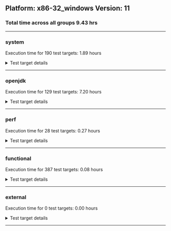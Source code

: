## Platform: x86-32_windows Version: 11 
### Total time across all groups 9.43 hrs 
---

###  system
 Execution time for  190  test targets:  1.89  hours
<details><summary>Test target details</summary>

| Test Target Name | Time |
| --- | --- |
| TestJlmRemoteThreadNoAuth_2 | 632375.00  ms|
| TestJlmRemoteMemoryNoAuth_2 | 621515.00  ms|
| TestJlmRemoteClassNoAuth_2 | 614413.00  ms|
| ConcurrentLoadTest_5m_2 | 351146.00  ms|
| MiniMix_5m_2 | 342436.00  ms|
| NioLoadTest_5m_2 | 311613.00  ms|
| DBBLoadTest_5m_2 | 311305.00  ms|
| MauveMultiThrdLoad_5m_2 | 305184.00  ms|
| MathLoadTest_all_5m_2 | 305052.00  ms|
| MauveSingleThrdLoad_HS_5m_2 | 304812.00  ms|
| MauveSingleInvocLoad_HS_5m_2 | 304730.00  ms|
| UtilLoadTest_5m_2 | 304370.00  ms|
| ClassLoadingTest_5m_2 | 303867.00  ms|
| MathLoadTest_bigdecimal_5m_2 | 303844.00  ms|
| LangLoadTest_5m_2 | 303839.00  ms|
| LambdaLoadTest_HS_5m_2 | 303834.00  ms|
| MathLoadTest_autosimd_5m_2 | 303667.00  ms|
| HCRLateAttachWorkload_previewEnabled_2 | 256744.00  ms|
| CLLoad_2 | 55224.00  ms|
| ParallelStreamsLoadTest_HS_2 | 38484.00  ms|
| LockingLoadTest_2 | 34703.00  ms|
| TestJlmLocal_2 | 28665.00  ms|
| PatModImg_Adv_2 | 7471.00  ms|
| PatModImg_PlatMod_2 | 7371.00  ms|
| UpgModPath_Jar_2 | 7367.00  ms|
| UpgModPath_JarImg_2 | 7274.00  ms|
| PatModImg_AppMod_2 | 7236.00  ms|
| PatModImg_Unex_2 | 7160.00  ms|
| UpgModPath_Exp_2 | 6834.00  ms|
| UpgModPath_ExpImg_2 | 6770.00  ms|
| CLTestImg_2 | 6396.00  ms|
| jcstress_SampleTestBench_0 | 6328.00  ms|
| CpMpJlink_2 | 5236.00  ms|
| AutoMod2_2 | 4506.00  ms|
| AutoMod_Impl1_2 | 4461.00  ms|
| AutoMod_Impl3_2 | 4450.00  ms|
| AutoMod_Impl2_2 | 4424.00  ms|
| CpMpModJar_2 | 4375.00  ms|
| AutoMod1_2 | 4348.00  ms|
| InternalAPIs_2 | 4239.00  ms|
| PatMod_Adv_2 | 4148.00  ms|
| PatMod_PlatMod_2 | 4039.00  ms|
| PatMod_AppMod_2 | 3881.00  ms|
| PatMod_Unex_2 | 3836.00  ms|
| SLTest_2 | 3650.00  ms|
| CpMpModJar2_2 | 2905.00  ms|
| CpMpModJar3_2 | 2836.00  ms|
| CpMp_MP_2 | 2736.00  ms|
| CpMp2_2 | 2698.00  ms|
| CLTest_2 | 2693.00  ms|
| CpMp_CpMp_2 | 2649.00  ms|
| CpMp3_2 | 2624.00  ms|
| MachineInfo_0 | 1733.00  ms|
| CLStressCRI_2 | 370.00  ms|
| ExplMod_2 | 355.00  ms|
| CLStressCRI_0 | 334.00  ms|
| JdiTest_2 | 326.00  ms|
| CLStressCRI_1 | 323.00  ms|
| ExplMod_0 | 321.00  ms|
| JdiTest_0 | 320.00  ms|
| CLStressLayers_1 | 319.00  ms|
| ExplMod_1 | 316.00  ms|
| JdiTest_1 | 308.00  ms|
| CLStressLayers_0 | 307.00  ms|
| CLStressLayers_2 | 298.00  ms|
| PatModImg_AppMod_0 | 274.00  ms|
| MiniMix_aot_5m_0 | 258.00  ms|
| OAuthTest_0 | 258.00  ms|
| Jlink_AddMLimitM_2 | 250.00  ms|
| PatMod_AppMod_1 | 249.00  ms|
| MauveSingleInvocLoad_HS_5m_0 | 247.00  ms|
| Jlink_ReqMod_2 | 231.00  ms|
| UpgModPath_Jar_0 | 226.00  ms|
| PatModImg_AppMod_1 | 223.00  ms|
| CpMpJlink_0 | 216.00  ms|
| HCRLateAttachWorkload_previewEnabled_0 | 215.00  ms|
| CpMp2_0 | 215.00  ms|
| PatModImg_PlatMod_0 | 214.00  ms|
| CLTestImg_0 | 213.00  ms|
| CpMpModJar2_0 | 213.00  ms|
| AutoMod2_1 | 212.00  ms|
| LockingLoadTest_0 | 212.00  ms|
| HCRLateAttachWorkload_previewEnabled_1 | 210.00  ms|
| PatMod_Adv_1 | 210.00  ms|
| PatModImg_Adv_0 | 208.00  ms|
| PatModImg_Unex_1 | 207.00  ms|
| SLTest_0 | 205.00  ms|
| AutoMod_Impl1_0 | 203.00  ms|
| MauveMultiThrdLoad_5m_0 | 203.00  ms|
| CpMpModJar3_1 | 201.00  ms|
| UtilLoadTest_5m_1 | 198.00  ms|
| LockingLoadTest_1 | 198.00  ms|
| AutoMod_Impl3_1 | 196.00  ms|
| DBBLoadTest_5m_1 | 193.00  ms|
| CpMp_MP_1 | 192.00  ms|
| UpgModPath_JarImg_0 | 191.00  ms|
| AutoMod_Impl2_0 | 190.00  ms|
| CLLoad_0 | 189.00  ms|
| Jlink_GenOpt_1 | 186.00  ms|
| UpgModPath_JarImg_1 | 186.00  ms|
| Jlink_AddMLimitM_1 | 185.00  ms|
| AutoMod_Impl2_1 | 184.00  ms|
| TestJlmRemoteMemoryAuth_2 | 184.00  ms|
| UtilLoadTest_5m_0 | 183.00  ms|
| CLTest_0 | 182.00  ms|
| UpgModPath_Jar_1 | 181.00  ms|
| DBBLoadTest_5m_0 | 180.00  ms|
| Jlink_AddMLimitM_0 | 180.00  ms|
| CLLoad_1 | 180.00  ms|
| UpgModPath_Exp_0 | 179.00  ms|
| Jlink_ReqMod_0 | 179.00  ms|
| CpMpModJar2_1 | 178.00  ms|
| Jlink_GenOpt_2 | 178.00  ms|
| UpgModPath_ExpImg_1 | 177.00  ms|
| PatModImg_PlatMod_1 | 176.00  ms|
| CpMp_MP_0 | 175.00  ms|
| CLTestImg_1 | 175.00  ms|
| CpMpJlink_1 | 174.00  ms|
| Jlink_ReqMod_1 | 174.00  ms|
| PatMod_PlatMod_0 | 174.00  ms|
| PatModImg_Adv_1 | 173.00  ms|
| AutoMod_Impl1_1 | 173.00  ms|
| UpgModPath_ExpImg_0 | 172.00  ms|
| PatMod_PlatMod_1 | 172.00  ms|
| UpgModPath_Exp_1 | 171.00  ms|
| TestJlmRemoteThreadNoAuth_0 | 171.00  ms|
| PatModImg_Unex_0 | 171.00  ms|
| PatMod_Unex_0 | 170.00  ms|
| TestJlmRemoteMemoryNoAuth_1 | 169.00  ms|
| PatMod_Adv_0 | 169.00  ms|
| Jlink_GenOpt_0 | 169.00  ms|
| NioLoadTest_5m_1 | 169.00  ms|
| AutoMod1_0 | 168.00  ms|
| AutoMod_Impl3_0 | 168.00  ms|
| CpMpModJar3_0 | 168.00  ms|
| PatMod_Unex_1 | 168.00  ms|
| InternalAPIs_0 | 167.00  ms|
| MiniMix_5m_1 | 167.00  ms|
| SLTest_1 | 167.00  ms|
| PatMod_AppMod_0 | 166.00  ms|
| CLTest_1 | 166.00  ms|
| CpMp2_1 | 166.00  ms|
| CpMpModJar_1 | 165.00  ms|
| AutoMod1_1 | 165.00  ms|
| AutoMod2_0 | 165.00  ms|
| InternalAPIs_1 | 165.00  ms|
| MathLoadTest_all_5m_0 | 164.00  ms|
| CpMpModJar_0 | 164.00  ms|
| MathLoadTest_all_5m_1 | 164.00  ms|
| CpMp3_1 | 163.00  ms|
| MiniMix_5m_0 | 163.00  ms|
| NioLoadTest_5m_0 | 163.00  ms|
| CpMp3_0 | 161.00  ms|
| MauveSingleInvocLoad_HS_5m_1 | 160.00  ms|
| LangLoadTest_5m_1 | 157.00  ms|
| ConcurrentLoadTest_5m_1 | 155.00  ms|
| TestJlmRemoteNotifierProxyAuth_2 | 155.00  ms|
| ConcurrentLoadTest_5m_0 | 155.00  ms|
| LangLoadTest_5m_0 | 152.00  ms|
| CpMp_CpMp_0 | 147.00  ms|
| TestJlmRemoteNotifierProxyAuth_1 | 138.00  ms|
| CpMp_CpMp_1 | 137.00  ms|
| TestJlmRemoteMemoryAuth_0 | 137.00  ms|
| TestJlmRemoteThreadAuth_0 | 136.00  ms|
| MauveMultiThrdLoad_5m_1 | 135.00  ms|
| TestJlmRemoteMemoryAuth_1 | 134.00  ms|
| TestJlmRemoteThreadAuth_2 | 133.00  ms|
| TestJlmRemoteThreadAuth_1 | 133.00  ms|
| TestJlmRemoteNotifierProxyAuth_0 | 133.00  ms|
| TestJlmRemoteThreadNoAuth_1 | 132.00  ms|
| ClassLoadingTest_5m_0 | 131.00  ms|
| TestJlmRemoteMemoryNoAuth_0 | 131.00  ms|
| ParallelStreamsLoadTest_HS_1 | 130.00  ms|
| MathLoadTest_bigdecimal_5m_1 | 130.00  ms|
| TestJlmRemoteClassAuth_2 | 130.00  ms|
| TestJlmRemoteClassNoAuth_1 | 129.00  ms|
| MathLoadTest_bigdecimal_5m_0 | 128.00  ms|
| TestJlmRemoteClassNoAuth_0 | 127.00  ms|
| TestJlmRemoteClassAuth_0 | 127.00  ms|
| ClassLoadingTest_5m_1 | 126.00  ms|
| LambdaLoadTest_HS_5m_1 | 126.00  ms|
| LambdaLoadTest_HS_5m_0 | 125.00  ms|
| MathLoadTest_autosimd_5m_1 | 125.00  ms|
| MauveSingleThrdLoad_HS_5m_0 | 124.00  ms|
| ParallelStreamsLoadTest_HS_0 | 124.00  ms|
| TestJlmLocal_1 | 124.00  ms|
| MauveSingleThrdLoad_HS_5m_1 | 123.00  ms|
| TestJlmRemoteClassAuth_1 | 123.00  ms|
| TestJlmLocal_0 | 120.00  ms|
| MathLoadTest_autosimd_5m_0 | 120.00  ms|
</details>

---

###  openjdk
 Execution time for  129  test targets:  7.20  hours
<details><summary>Test target details</summary>

| Test Target Name | Time |
| --- | --- |
| jvm_compiler_2 | 8479699.00  ms|
| jdk_security3_2 | 3696918.00  ms|
| jdk_net_2 | 2409090.00  ms|
| jdk_nio_2 | 1249104.00  ms|
| jdk_lang_2 | 1134571.00  ms|
| jdk_security2_2 | 1040330.00  ms|
| jdk_util_2 | 944303.00  ms|
| jdk_tools_2 | 917057.00  ms|
| jdk_rmi_2 | 720784.00  ms|
| jdk_security4_2 | 662904.00  ms|
| jdk_security1_2 | 576073.00  ms|
| jdk_jdi_2 | 539779.00  ms|
| jdk_jmx_2 | 506747.00  ms|
| jdk_beans_2 | 388223.00  ms|
| jdk_jfr_2 | 376308.00  ms|
| hotspot_custom_2 | 348274.00  ms|
| jdk_other_2 | 236335.00  ms|
| jdk_management_2 | 202482.00  ms|
| jdk_imageio_2 | 189868.00  ms|
| jdk_io_2 | 165737.00  ms|
| jdk_math_2 | 137706.00  ms|
| jdk_custom_2 | 129017.00  ms|
| jdk_instrument_2 | 114534.00  ms|
| jdk11_tier1_pack200_2 | 110494.00  ms|
| runtime_nestmate_2 | 95775.00  ms|
| jdk_time_2 | 95525.00  ms|
| jdk_text_2 | 78469.00  ms|
| jdk11_tier1_cipher_2 | 75483.00  ms|
| jdk_build_2 | 56857.00  ms|
| jvm_native_sanity_2 | 46390.00  ms|
| jdk_svc_sanity_2 | 42819.00  ms|
| langtools_custom_2 | 33156.00  ms|
| jdk11_tier1_buffer_2 | 30662.00  ms|
| jdk_security_infra_2 | 23771.00  ms|
| jdk11_tier1_iso8859_2 | 17075.00  ms|
| jdk_native_sanity_2 | 16773.00  ms|
| jdk_sound_1 | 524.00  ms|
| jdk_swing_0 | 514.00  ms|
| jdk_swing_2 | 486.00  ms|
| jdk_jdi_0 | 408.00  ms|
| jdk_security4_1 | 351.00  ms|
| jdk_instrument_0 | 348.00  ms|
| jdk_awt_0 | 344.00  ms|
| jdk_jfr_1 | 336.00  ms|
| jdk_time_1 | 332.00  ms|
| jdk_awt_2 | 329.00  ms|
| jdk_text_1 | 314.00  ms|
| jdk_management_1 | 300.00  ms|
| jdk_security3_1 | 291.00  ms|
| jdk_jmx_1 | 287.00  ms|
| jdk_2d_1 | 255.00  ms|
| jdk_jfc_demo_0 | 248.00  ms|
| jdk_client_sanity_1 | 246.00  ms|
| jdk_jfc_demo_2 | 243.00  ms|
| jdk_lang_native_win_0 | 242.00  ms|
| jdk_2d_2 | 226.00  ms|
| langtools_custom_1 | 224.00  ms|
| jdk_custom_0 | 221.00  ms|
| jdk_jfc_demo_1 | 218.00  ms|
| jdk_rmi_1 | 217.00  ms|
| jdk_client_sanity_0 | 214.00  ms|
| jdk_tools_1 | 212.00  ms|
| jdk_awt_1 | 211.00  ms|
| jdk_client_sanity_2 | 210.00  ms|
| runtime_nestmate_1 | 210.00  ms|
| jdk_swing_1 | 207.00  ms|
| jvm_native_sanity_1 | 207.00  ms|
| jdk_net_1 | 207.00  ms|
| hotspot_custom_1 | 207.00  ms|
| jdk_sound_0 | 206.00  ms|
| jdk_2d_0 | 205.00  ms|
| jdk_beans_1 | 204.00  ms|
| jvm_compiler_1 | 202.00  ms|
| jdk_io_0 | 201.00  ms|
| jdk_sound_2 | 197.00  ms|
| jdk_lang_native_win_2 | 196.00  ms|
| jdk_other_1 | 196.00  ms|
| jdk_math_1 | 195.00  ms|
| jdk11_tier1_iso8859_1 | 194.00  ms|
| jdk11_tier1_pack200_0 | 187.00  ms|
| jdk11_tier1_buffer_0 | 185.00  ms|
| jdk11_tier1_cipher_1 | 184.00  ms|
| jdk11_tier1_buffer_1 | 182.00  ms|
| jdk11_tier1_cipher_0 | 172.00  ms|
| jdk_util_0 | 166.00  ms|
| jdk_util_1 | 159.00  ms|
| jdk_lang_native_win_1 | 155.00  ms|
| jdk11_tier1_iso8859_0 | 155.00  ms|
| jdk_svc_sanity_1 | 154.00  ms|
| jdk11_tier1_pack200_1 | 153.00  ms|
| jdk_lang_1 | 153.00  ms|
| jdk_math_0 | 153.00  ms|
| jdk_build_1 | 152.00  ms|
| jdk_security_infra_1 | 151.00  ms|
| jdk_security2_1 | 148.00  ms|
| jdk_nio_1 | 147.00  ms|
| jdk_svc_sanity_0 | 147.00  ms|
| jdk_lang_0 | 145.00  ms|
| jdk_native_sanity_1 | 145.00  ms|
| jdk_security1_1 | 145.00  ms|
| jdk_imageio_0 | 143.00  ms|
| jdk_io_1 | 139.00  ms|
| runtime_nestmate_0 | 132.00  ms|
| jdk_rmi_0 | 131.00  ms|
| jdk_management_0 | 131.00  ms|
| jdk_security_infra_0 | 130.00  ms|
| jdk_other_0 | 130.00  ms|
| jdk_native_sanity_0 | 129.00  ms|
| jdk_security3_0 | 129.00  ms|
| jdk_jmx_0 | 127.00  ms|
| jdk_build_0 | 127.00  ms|
| jdk_time_0 | 127.00  ms|
| jdk_security4_0 | 126.00  ms|
| jdk_net_0 | 126.00  ms|
| jdk_jdi_1 | 126.00  ms|
| jdk_text_0 | 125.00  ms|
| jvm_native_sanity_0 | 125.00  ms|
| jdk_nio_0 | 124.00  ms|
| jdk_beans_0 | 123.00  ms|
| jdk_imageio_1 | 123.00  ms|
| langtools_custom_0 | 123.00  ms|
| jdk_security2_0 | 122.00  ms|
| jdk_instrument_1 | 121.00  ms|
| jdk_security1_0 | 121.00  ms|
| hotspot_custom_0 | 121.00  ms|
| jvm_compiler_0 | 120.00  ms|
| jdk_jfr_0 | 116.00  ms|
| jdk_tools_0 | 115.00  ms|
| jdk_custom_1 | 113.00  ms|
</details>

---

###  perf
 Execution time for  28  test targets:  0.27  hours
<details><summary>Test target details</summary>

| Test Target Name | Time |
| --- | --- |
| renaissance-mnemonics_0 | 185548.00  ms|
| renaissance-philosophers_0 | 177402.00  ms|
| renaissance-par-mnemonics_0 | 165374.00  ms|
| renaissance-fj-kmeans_0 | 160990.00  ms|
| renaissance-finagle-http_0 | 153356.00  ms|
| renaissance-scala-kmeans_0 | 41638.00  ms|
| dacapo-h2_0 | 25009.00  ms|
| dacapo-avrora_0 | 20850.00  ms|
| dacapo-jython_0 | 10037.00  ms|
| dacapo-pmd_0 | 4307.00  ms|
| dacapo-sunflow_0 | 3585.00  ms|
| dacapo-xalan_0 | 2899.00  ms|
| dacapo-fop_0 | 2499.00  ms|
| dacapo-luindex_0 | 2219.00  ms|
| dacapo-lusearch-fix_0 | 258.00  ms|
| renaissance-db-shootout_0 | 257.00  ms|
| renaissance-dec-tree_0 | 255.00  ms|
| renaissance-akka-uct_0 | 254.00  ms|
| renaissance-als_0 | 254.00  ms|
| renaissance-gauss-mix_0 | 253.00  ms|
| dacapo-tomcat_0 | 252.00  ms|
| renaissance-future-genetic_0 | 252.00  ms|
| renaissance-movie-lens_0 | 252.00  ms|
| renaissance-log-regression_0 | 251.00  ms|
| renaissance-finagle-chirper_0 | 251.00  ms|
| renaissance-naive-bayes_0 | 248.00  ms|
| renaissance-chi-square_0 | 247.00  ms|
| IdleMicrobenchmark_HS_0 | 147.00  ms|
</details>

---

###  functional
 Execution time for  387  test targets:  0.08  hours
<details><summary>Test target details</summary>

| Test Target Name | Time |
| --- | --- |
| MBCS_Tests_charsets_0 | 116039.00  ms|
| MBCS_Tests_urlclassloader_ja_windows_0 | 9926.00  ms|
| MBCS_Tests_urlclassloader_tw_windows_0 | 6912.00  ms|
| MBCS_Tests_urlclassloader_cn_windows_0 | 6779.00  ms|
| MBCS_Tests_urlclassloader_ko_windows_0 | 5510.00  ms|
| MBCS_Tests_codepoint_windows_0 | 4905.00  ms|
| SecurityTests_0 | 3049.00  ms|
| MBCS_Tests_coin_ja_windows_0 | 2843.00  ms|
| MBCS_Tests_unicode_windows_0 | 2555.00  ms|
| cmdLineTester_libpathTestRtfChild_0 | 2515.00  ms|
| MBCS_Tests_coin_tw_windows_0 | 2493.00  ms|
| MBCS_Tests_coin_cn_windows_0 | 2414.00  ms|
| MBCS_Tests_coin_ko_windows_0 | 2393.00  ms|
| MBCS_Tests_jdbc41_ja_windows_0 | 2233.00  ms|
| MBCS_Tests_jdbc41_ko_windows_0 | 2194.00  ms|
| MBCS_Tests_jdbc41_tw_windows_0 | 2165.00  ms|
| MBCS_Tests_jdbc41_cn_windows_0 | 2152.00  ms|
| MBCS_Tests_IDN_ja_windows_0 | 1592.00  ms|
| MBCS_Tests_language_tag_0 | 1267.00  ms|
| MBCS_Tests_datetime_0 | 1251.00  ms|
| MBCS_Tests_property_utf8_0 | 1236.00  ms|
| MBCS_Tests_file_tw_windows_0 | 1117.00  ms|
| MBCS_Tests_datetime_formatter_0 | 1100.00  ms|
| MBCS_Tests_file_cn_windows_0 | 1094.00  ms|
| openj9_jsr292Test_0 | 1091.00  ms|
| MBCS_Tests_jaxp14_ja_windows_0 | 1037.00  ms|
| IllegalAccessProtectedMethodTest_0 | 1030.00  ms|
| cmdLineTester_getPid_0 | 1024.00  ms|
| MBCS_Tests_jaxp14_tw_windows_0 | 1013.00  ms|
| MBCS_Tests_jaxp14_ko_windows_0 | 1007.00  ms|
| MBCS_Tests_file_ja_windows_0 | 1000.00  ms|
| MBCS_Tests_file_ko_windows_0 | 984.00  ms|
| jsr292BootstrapTest_0 | 983.00  ms|
| MBCS_Tests_IDN_ko_windows_0 | 958.00  ms|
| MBCS_Tests_jaxp14_cn_windows_0 | 957.00  ms|
| MBCS_Tests_IDN_cn_windows_0 | 946.00  ms|
| MBCS_Tests_StAX_ja_windows_0 | 902.00  ms|
| MBCS_Tests_IDN_tw_windows_0 | 894.00  ms|
| MBCS_Tests_locale_matching_ja_windows_0 | 888.00  ms|
| MBCS_Tests_StAX_cn_windows_0 | 880.00  ms|
| MBCS_Tests_StAX_tw_windows_0 | 867.00  ms|
| MBCS_Tests_StAX_ko_windows_0 | 864.00  ms|
| MBCS_Tests_locale_matching_ko_windows_0 | 848.00  ms|
| MBCS_Tests_locale_matching_tw_windows_0 | 840.00  ms|
| MBCS_Tests_locale_matching_cn_windows_0 | 818.00  ms|
| MBCS_Tests_pref_ja_windows_0 | 801.00  ms|
| MBCS_Tests_pref_cn_windows_0 | 739.00  ms|
| MBCS_Tests_formatter_ja_windows_0 | 737.00  ms|
| MBCS_Tests_pref_tw_windows_0 | 731.00  ms|
| MBCS_Tests_pref_ko_windows_0 | 730.00  ms|
| MBCS_Tests_scanner_ja_windows_0 | 729.00  ms|
| MBCS_Tests_scanner_ko_windows_0 | 710.00  ms|
| MBCS_Tests_formatter_cn_windows_0 | 710.00  ms|
| MBCS_Tests_regex_tw_windows_0 | 709.00  ms|
| MBCS_Tests_scanner_cn_windows_0 | 705.00  ms|
| MBCS_Tests_formatter_tw_windows_0 | 702.00  ms|
| MBCS_Tests_scanner_tw_windows_0 | 699.00  ms|
| MBCS_Tests_formatter_ko_windows_0 | 696.00  ms|
| MBCS_Tests_regex_cn_windows_0 | 686.00  ms|
| MBCS_Tests_regex_ko_windows_0 | 682.00  ms|
| MBCS_Tests_codepage_ja_windows_0 | 666.00  ms|
| MBCS_Tests_codepage_cn_windows_0 | 665.00  ms|
| MBCS_Tests_annotation_windows_0 | 664.00  ms|
| MBCS_Tests_regex_ja_windows_0 | 659.00  ms|
| MBCS_Tests_codepage_windows_0 | 651.00  ms|
| MBCS_Tests_codepage_tw_windows_0 | 647.00  ms|
| MBCS_Tests_jaxp14_windows_0 | 647.00  ms|
| MBCS_Tests_coin_windows_0 | 641.00  ms|
| MBCS_Tests_codepage_ko_windows_0 | 637.00  ms|
| MBCS_Tests_nio_tw_windows_0 | 636.00  ms|
| MBCS_Tests_nio_cn_windows_0 | 632.00  ms|
| MBCS_Tests_pref_windows_0 | 627.00  ms|
| MBCS_Tests_IDN_windows_0 | 620.00  ms|
| MBCS_Tests_i18n_windows_0 | 616.00  ms|
| MBCS_Tests_file_windows_0 | 615.00  ms|
| MBCS_Tests_env_windows_0 | 613.00  ms|
| MBCS_Tests_nio_ko_windows_0 | 613.00  ms|
| MBCS_Tests_urlclassloader_windows_0 | 611.00  ms|
| MBCS_Tests_regex_windows_0 | 610.00  ms|
| MBCS_Tests_locale_matching_windows_0 | 608.00  ms|
| MBCS_Tests_scanner_windows_0 | 608.00  ms|
| MBCS_Tests_StAX_windows_0 | 608.00  ms|
| MBCS_Tests_formatter_windows_0 | 606.00  ms|
| MBCS_Tests_jdbc41_windows_0 | 604.00  ms|
| MBCS_Tests_Compiler_windows_0 | 603.00  ms|
| MBCS_Tests_CLDR_11_windows_0 | 601.00  ms|
| MBCS_Tests_nio_ja_windows_0 | 601.00  ms|
| MBCS_Tests_nio_windows_0 | 599.00  ms|
| vmLifecyleTests_1 | 203.00  ms|
| vmLifecyleTests_2 | 202.00  ms|
| vmLifecyleTests_3 | 199.00  ms|
| vmLifecyleTests_4 | 199.00  ms|
| vmLifecyleTests_0 | 199.00  ms|
| vmLifecyleTests_5 | 197.00  ms|
| SyntheticGCWorkload_TestCase_0 | 180.00  ms|
| MBCS_Tests_env_Zh_TW_aix_0 | 176.00  ms|
| MBCS_Tests_pref_Zh_TW_aix_0 | 176.00  ms|
| MBCS_Tests_coin_ZH_TW_aix_0 | 174.00  ms|
| MBCS_Tests_pref_ZH_TW_aix_0 | 171.00  ms|
| MBCS_Tests_scanner_ja_JP_linux_0 | 166.00  ms|
| MBCS_Tests_pref_ZH_CN_aix_0 | 163.00  ms|
| MBCS_Tests_locale_matching_Zh_CN_aix_0 | 163.00  ms|
| MBCS_Tests_formatter_Ja_JP_aix_0 | 161.00  ms|
| MBCS_Tests_env_ko_KR_aix_0 | 161.00  ms|
| MBCS_Tests_coin_Ja_JP_aix_0 | 160.00  ms|
| MBCS_Tests_annotation_ZH_CN_aix_0 | 160.00  ms|
| MBCS_Tests_IDN_ZH_CN_aix_0 | 158.00  ms|
| MBCS_Tests_pref_zh_TW_aix_0 | 157.00  ms|
| MBCS_Tests_pref_zh_CN_aix_0 | 157.00  ms|
| MBCS_Tests_coin_ko_KR_linux_0 | 156.00  ms|
| MBCS_Tests_urlclassloader_ko_KR_linux_0 | 156.00  ms|
| MBCS_Tests_formatter_ja_JP_linux_0 | 155.00  ms|
| MBCS_Tests_coin_ja_JP_aix_0 | 155.00  ms|
| MBCS_Tests_pref_Zh_CN_aix_0 | 155.00  ms|
| MBCS_Tests_scanner_zh_TW_linux_0 | 155.00  ms|
| MBCS_Tests_jdbc41_ko_KR_linux_0 | 154.00  ms|
| MBCS_Tests_pref_KO_KR_aix_0 | 154.00  ms|
| MBCS_Tests_env_ZH_CN_aix_0 | 154.00  ms|
| MBCS_Tests_formatter_ko_KR_linux_0 | 154.00  ms|
| MBCS_Tests_jaxp14_zh_TW_aix_0 | 153.00  ms|
| MBCS_Tests_coin_ja_JP_linux_0 | 153.00  ms|
| MBCS_Tests_file_ko_KR.aix_0 | 152.00  ms|
| MBCS_Tests_file_zh_TW.aix_0 | 152.00  ms|
| MBCS_Tests_env_Zh_CN_aix_0 | 151.00  ms|
| MBCS_Tests_coin_zh_TW_linux_0 | 151.00  ms|
| MBCS_Tests_CLDR_11_ja_JP_aix_0 | 151.00  ms|
| MBCS_Tests_env_zh_CN_aix_0 | 151.00  ms|
| MBCS_Tests_jaxp14_zh_CN_aix_0 | 150.00  ms|
| MBCS_Tests_CLDR_11_Ja_JP_aix_0 | 150.00  ms|
| MBCS_Tests_urlclassloader_Ja_JP_aix_0 | 150.00  ms|
| MBCS_Tests_locale_matching_zh_TW_aix_0 | 150.00  ms|
| MBCS_Tests_jdbc41_ja_JP_linux_0 | 150.00  ms|
| MBCS_Tests_env_JA_JP_aix_0 | 150.00  ms|
| MBCS_Tests_StAX_ko_KR_aix_0 | 150.00  ms|
| MBCS_Tests_annotation_ja_JP_linux_0 | 150.00  ms|
| MBCS_Tests_urlclassloader_ja_JP_aix_0 | 148.00  ms|
| MBCS_Tests_env_zh_CN_linux_0 | 148.00  ms|
| MBCS_Tests_coin_zh_CN_linux_0 | 148.00  ms|
| MBCS_Tests_coin_ZH_CN_aix_0 | 148.00  ms|
| MBCS_Tests_CLDR_11_ko_KR_aix_0 | 148.00  ms|
| MBCS_Tests_env_KO_KR_aix_0 | 148.00  ms|
| MBCS_Tests_jdbc41_zh_TW_linux_0 | 148.00  ms|
| MBCS_Tests_CLDR_11_KO_KR_aix_0 | 147.00  ms|
| MBCS_Tests_Compiler_zh_CN_aix_0 | 147.00  ms|
| MBCS_Tests_urlclassloader_JA_JP_aix_0 | 147.00  ms|
| MBCS_Tests_Compiler_ja_JP_aix_0 | 147.00  ms|
| MBCS_Tests_scanner_ko_KR_linux_0 | 147.00  ms|
| MBCS_Tests_locale_matching_Zh_TW_aix_0 | 147.00  ms|
| MBCS_Tests_nio_JA_JP_aix_0 | 147.00  ms|
| MBCS_Tests_annotation_ja_JP_aix_0 | 147.00  ms|
| MBCS_Tests_urlclassloader_ko_KR_aix_0 | 147.00  ms|
| MBCS_Tests_urlclassloader_ja_JP_linux_0 | 147.00  ms|
| MBCS_Tests_regex_ko_KR_linux_0 | 147.00  ms|
| MBCS_Tests_annotation_ZH_TW_aix_0 | 147.00  ms|
| MBCS_Tests_regex_zh_TW_linux_0 | 146.00  ms|
| MBCS_Tests_CLDR_11_zh_TW_linux_0 | 146.00  ms|
| MBCS_Tests_Compiler_zh_TW_linux_0 | 146.00  ms|
| MBCS_Tests_file_Ja_JP.aix_0 | 146.00  ms|
| MBCS_Tests_locale_matching_zh_CN_aix_0 | 146.00  ms|
| MBCS_Tests_i18n_Zh_CN_aix_0 | 146.00  ms|
| MBCS_Tests_StAX_ja_JP_aix_0 | 146.00  ms|
| MBCS_Tests_codepage_ZH_TW_aix_0 | 146.00  ms|
| MBCS_Tests_Compiler_ZH_TW_aix_0 | 146.00  ms|
| MBCS_Tests_jaxp14_Zh_CN_aix_0 | 146.00  ms|
| MBCS_Tests_Compiler_Zh_TW_aix_0 | 146.00  ms|
| MBCS_Tests_jdbc41_zh_CN_linux_0 | 145.00  ms|
| MBCS_Tests_formatter_zh_CN_linux_0 | 145.00  ms|
| MBCS_Tests_IDN_JA_JP_aix_0 | 145.00  ms|
| MBCS_Tests_jaxp14_ja_JP_aix_0 | 145.00  ms|
| MBCS_Tests_codepage_zh_TW_aix_0 | 145.00  ms|
| MBCS_Tests_scanner_ZH_CN_aix_0 | 145.00  ms|
| MBCS_Tests_StAX_zh_TW_linux_0 | 145.00  ms|
| MBCS_Tests_unicode_aix_0 | 145.00  ms|
| MBCS_Tests_formatter_zh_TW_linux_0 | 145.00  ms|
| MBCS_Tests_urlclassloader_zh_TW_linux_0 | 145.00  ms|
| MBCS_Tests_jaxp14_JA_JP_aix_0 | 145.00  ms|
| MBCS_Tests_CLDR_11_zh_CN_aix_0 | 145.00  ms|
| MBCS_Tests_Compiler_Zh_CN_aix_0 | 145.00  ms|
| MBCS_Tests_annotation_zh_TW_aix_0 | 145.00  ms|
| MBCS_Tests_scanner_Zh_CN_aix_0 | 145.00  ms|
| MBCS_Tests_scanner_ko_KR_aix_0 | 144.00  ms|
| MBCS_Tests_StAX_Zh_TW_aix_0 | 144.00  ms|
| MBCS_Tests_scanner_zh_CN_aix_0 | 144.00  ms|
| MBCS_Tests_formatter_ZH_TW_aix_0 | 144.00  ms|
| MBCS_Tests_urlclassloader_zh_CN_linux_0 | 144.00  ms|
| MBCS_Tests_env_ja_JP_aix_0 | 144.00  ms|
| MBCS_Tests_StAX_ZH_TW_aix_0 | 144.00  ms|
| MBCS_Tests_i18n_zh_TW_linux_0 | 144.00  ms|
| MBCS_Tests_locale_matching_ja_JP_linux_0 | 144.00  ms|
| MBCS_Tests_StAX_zh_CN_linux_0 | 144.00  ms|
| MBCS_Tests_annotation_JA_JP_aix_0 | 144.00  ms|
| MBCS_Tests_regex_ko_KR_aix_0 | 143.00  ms|
| MBCS_Tests_nio_KO_KR_aix_0 | 143.00  ms|
| MBCS_Tests_CLDR_11_Zh_CN_aix_0 | 143.00  ms|
| MBCS_Tests_IDN_zh_CN_aix_0 | 143.00  ms|
| MBCS_Tests_i18n_zh_TW_aix_0 | 143.00  ms|
| MBCS_Tests_formatter_zh_TW_aix_0 | 143.00  ms|
| MBCS_Tests_formatter_Zh_CN_aix_0 | 143.00  ms|
| MBCS_Tests_jaxp14_ko_KR_aix_0 | 143.00  ms|
| MBCS_Tests_env_ko_KR_linux_0 | 143.00  ms|
| MBCS_Tests_nio_ZH_CN_aix_0 | 143.00  ms|
| MBCS_Tests_urlclassloader_zh_CN_aix_0 | 143.00  ms|
| MBCS_Tests_pref_zh_TW_linux_0 | 143.00  ms|
| MBCS_Tests_CLDR_11_ko_KR_linux_0 | 143.00  ms|
| MBCS_Tests_jdbc41_Zh_CN_aix_0 | 143.00  ms|
| MBCS_Tests_coin_Zh_CN_aix_0 | 143.00  ms|
| MBCS_Tests_Compiler_ja_JP_linux_0 | 143.00  ms|
| MBCS_Tests_pref_ja_JP_aix_0 | 143.00  ms|
| MBCS_Tests_i18n_ko_KR_linux_0 | 143.00  ms|
| MBCS_Tests_annotation_ko_KR_linux_0 | 143.00  ms|
| MBCS_Tests_locale_matching_ZH_TW_aix_0 | 143.00  ms|
| MBCS_Tests_pref_Ja_JP_aix_0 | 143.00  ms|
| MBCS_Tests_Compiler_ZH_CN_aix_0 | 143.00  ms|
| MBCS_Tests_IDN_ko_KR_linux_0 | 143.00  ms|
| MBCS_Tests_annotation_zh_TW_linux_0 | 142.00  ms|
| MBCS_Tests_jdbc41_ja_JP_aix_0 | 142.00  ms|
| MBCS_Tests_annotation_zh_CN_aix_0 | 142.00  ms|
| MBCS_Tests_codepage_zh_CN_linux_0 | 142.00  ms|
| MBCS_Tests_scanner_Ja_JP_aix_0 | 142.00  ms|
| MBCS_Tests_StAX_zh_CN_aix_0 | 142.00  ms|
| MBCS_Tests_Compiler_Ja_JP_aix_0 | 142.00  ms|
| MBCS_Tests_env_zh_TW_aix_0 | 142.00  ms|
| MBCS_Tests_jaxp14_ZH_CN_aix_0 | 142.00  ms|
| MBCS_Tests_nio_ja_JP_linux_0 | 142.00  ms|
| MBCS_Tests_nio_zh_TW_aix_0 | 142.00  ms|
| MBCS_Tests_scanner_ZH_TW_aix_0 | 142.00  ms|
| MBCS_Tests_IDN_ko_KR_aix_0 | 142.00  ms|
| MBCS_Tests_nio_zh_TW_linux_0 | 142.00  ms|
| MBCS_Tests_jaxp14_zh_TW_linux_0 | 142.00  ms|
| MBCS_Tests_StAX_ja_JP_linux_0 | 142.00  ms|
| MBCS_Tests_annotation_zh_CN_linux_0 | 142.00  ms|
| MBCS_Tests_locale_matching_ko_KR_aix_0 | 142.00  ms|
| MBCS_Tests_Compiler_ko_KR_linux_0 | 142.00  ms|
| MBCS_Tests_regex_Zh_CN_aix_0 | 142.00  ms|
| MBCS_Tests_nio_ko_KR_aix_0 | 142.00  ms|
| MBCS_Tests_nio_Zh_TW_aix_0 | 142.00  ms|
| MBCS_Tests_StAX_ZH_CN_aix_0 | 142.00  ms|
| MBCS_Tests_CLDR_11_JA_JP_aix_0 | 142.00  ms|
| MBCS_Tests_locale_matching_JA_JP_aix_0 | 142.00  ms|
| MBCS_Tests_regex_JA_JP_aix_0 | 141.00  ms|
| MBCS_Tests_IDN_ja_JP_aix_0 | 141.00  ms|
| MBCS_Tests_coin_KO_KR_aix_0 | 141.00  ms|
| MBCS_Tests_Compiler_ko_KR_aix_0 | 141.00  ms|
| MBCS_Tests_jaxp14_ko_KR_linux_0 | 141.00  ms|
| MBCS_Tests_jdbc41_ko_KR_aix_0 | 141.00  ms|
| MBCS_Tests_formatter_KO_KR_aix_0 | 141.00  ms|
| MBCS_Tests_regex_ja_JP_aix_0 | 141.00  ms|
| MBCS_Tests_regex_ZH_CN_aix_0 | 141.00  ms|
| MBCS_Tests_i18n_zh_CN_aix_0 | 141.00  ms|
| MBCS_Tests_nio_Ja_JP_aix_0 | 141.00  ms|
| MBCS_Tests_coin_ko_KR_aix_0 | 141.00  ms|
| MBCS_Tests_CLDR_11_ja_JP_linux_0 | 141.00  ms|
| MBCS_Tests_pref_JA_JP_aix_0 | 141.00  ms|
| MBCS_Tests_annotation_KO_KR_aix_0 | 141.00  ms|
| MBCS_Tests_locale_matching_ZH_CN_aix_0 | 141.00  ms|
| MBCS_Tests_regex_zh_TW_aix_0 | 141.00  ms|
| MBCS_Tests_locale_matching_Ja_JP_aix_0 | 141.00  ms|
| MBCS_Tests_urlclassloader_Zh_CN_aix_0 | 141.00  ms|
| MBCS_Tests_StAX_KO_KR_aix_0 | 141.00  ms|
| MBCS_Tests_file_ZH_TW.aix_0 | 141.00  ms|
| MBCS_Tests_nio_ZH_TW_aix_0 | 141.00  ms|
| MBCS_Tests_coin_zh_TW_aix_0 | 141.00  ms|
| MBCS_Tests_IDN_zh_TW_aix_0 | 141.00  ms|
| MBCS_Tests_file_KO_KR.aix_0 | 140.00  ms|
| MBCS_Tests_jdbc41_ZH_CN_aix_0 | 140.00  ms|
| MBCS_Tests_jaxp14_ZH_TW_aix_0 | 140.00  ms|
| MBCS_Tests_nio_zh_CN_aix_0 | 140.00  ms|
| MBCS_Tests_nio_ja_JP_aix_0 | 140.00  ms|
| MBCS_Tests_file_ko_KR_linux_0 | 140.00  ms|
| MBCS_Tests_regex_ja_JP_linux_0 | 140.00  ms|
| MBCS_Tests_i18n_ja_JP_aix_0 | 140.00  ms|
| MBCS_Tests_IDN_ja_JP_linux_0 | 140.00  ms|
| MBCS_Tests_scanner_Zh_TW_aix_0 | 140.00  ms|
| MBCS_Tests_locale_matching_ko_KR_linux_0 | 140.00  ms|
| MBCS_Tests_StAX_Zh_CN_aix_0 | 140.00  ms|
| MBCS_Tests_file_ja_JP_linux_0 | 140.00  ms|
| MBCS_Tests_StAX_zh_TW_aix_0 | 140.00  ms|
| MBCS_Tests_scanner_JA_JP_aix_0 | 140.00  ms|
| MBCS_Tests_annotation_Ja_JP_aix_0 | 140.00  ms|
| MBCS_Tests_coin_zh_CN_aix_0 | 140.00  ms|
| MBCS_Tests_codepage_ja_JP_linux_0 | 140.00  ms|
| MBCS_Tests_Compiler_zh_TW_aix_0 | 140.00  ms|
| MBCS_Tests_urlclassloader_ZH_CN_aix_0 | 140.00  ms|
| MBCS_Tests_scanner_zh_CN_linux_0 | 140.00  ms|
| MBCS_Tests_CLDR_11_ZH_CN_aix_0 | 140.00  ms|
| MBCS_Tests_formatter_ko_KR_aix_0 | 140.00  ms|
| MBCS_Tests_Compiler_zh_CN_linux_0 | 140.00  ms|
| MBCS_Tests_IDN_zh_CN_linux_0 | 140.00  ms|
| MBCS_Tests_nio_Zh_CN_aix_0 | 140.00  ms|
| MBCS_Tests_IDN_zh_TW_linux_0 | 140.00  ms|
| MBCS_Tests_i18n_ZH_TW_aix_0 | 140.00  ms|
| MBCS_Tests_StAX_Ja_JP_aix_0 | 140.00  ms|
| MBCS_Tests_codepoint_linux_0 | 140.00  ms|
| MBCS_Tests_i18n_ja_JP_linux_0 | 140.00  ms|
| MBCS_Tests_codepage_JA_JP_aix_0 | 140.00  ms|
| MBCS_Tests_coin_Zh_TW_aix_0 | 140.00  ms|
| MBCS_Tests_annotation_Zh_CN_aix_0 | 139.00  ms|
| MBCS_Tests_jdbc41_Zh_TW_aix_0 | 139.00  ms|
| MBCS_Tests_locale_matching_zh_CN_linux_0 | 139.00  ms|
| MBCS_Tests_codepage_ja_JP_aix_0 | 139.00  ms|
| MBCS_Tests_file_ZH_CN.aix_0 | 139.00  ms|
| MBCS_Tests_IDN_KO_KR_aix_0 | 139.00  ms|
| MBCS_Tests_formatter_ja_JP_aix_0 | 139.00  ms|
| MBCS_Tests_jdbc41_Ja_JP_aix_0 | 139.00  ms|
| MBCS_Tests_Compiler_KO_KR_aix_0 | 139.00  ms|
| MBCS_Tests_annotation_ko_KR_aix_0 | 139.00  ms|
| MBCS_Tests_pref_ko_KR_aix_0 | 139.00  ms|
| MBCS_Tests_StAX_ko_KR_linux_0 | 139.00  ms|
| MBCS_Tests_env_zh_TW_linux_0 | 139.00  ms|
| MBCS_Tests_pref_ko_KR_linux_0 | 139.00  ms|
| MBCS_Tests_jaxp14_Zh_TW_aix_0 | 139.00  ms|
| MBCS_Tests_file_Zh_CN.aix_0 | 138.00  ms|
| MBCS_Tests_pref_zh_CN_linux_0 | 138.00  ms|
| MBCS_Tests_scanner_ja_JP_aix_0 | 138.00  ms|
| MBCS_Tests_i18n_KO_KR_aix_0 | 138.00  ms|
| MBCS_Tests_i18n_Ja_JP_aix_0 | 138.00  ms|
| MBCS_Tests_codepage_Zh_CN_aix_0 | 138.00  ms|
| MBCS_Tests_formatter_zh_CN_aix_0 | 138.00  ms|
| MBCS_Tests_codepage_ZH_CN_aix_0 | 138.00  ms|
| MBCS_Tests_regex_KO_KR_aix_0 | 138.00  ms|
| MBCS_Tests_regex_Ja_JP_aix_0 | 138.00  ms|
| MBCS_Tests_i18n_zh_CN_linux_0 | 138.00  ms|
| MBCS_Tests_file_zh_CN.aix_0 | 138.00  ms|
| MBCS_Tests_formatter_JA_JP_aix_0 | 138.00  ms|
| MBCS_Tests_nio_zh_CN_linux_0 | 138.00  ms|
| MBCS_Tests_jdbc41_JA_JP_aix_0 | 138.00  ms|
| MBCS_Tests_file_zh_TW_linux_0 | 137.00  ms|
| MBCS_Tests_regex_zh_CN_aix_0 | 137.00  ms|
| MBCS_Tests_urlclassloader_zh_TW_aix_0 | 137.00  ms|
| MBCS_Tests_nio_ko_KR_linux_0 | 137.00  ms|
| MBCS_Tests_scanner_zh_TW_aix_0 | 137.00  ms|
| MBCS_Tests_StAX_JA_JP_aix_0 | 137.00  ms|
| MBCS_Tests_jaxp14_ja_JP_linux_0 | 137.00  ms|
| MBCS_Tests_IDN_Ja_JP_aix_0 | 137.00  ms|
| MBCS_Tests_urlclassloader_ZH_TW_aix_0 | 137.00  ms|
| MBCS_Tests_i18n_Zh_TW_aix_0 | 136.00  ms|
| MBCS_Tests_codepoint_aix_0 | 136.00  ms|
| MBCS_Tests_locale_matching_ja_JP_aix_0 | 136.00  ms|
| MBCS_Tests_codepage_zh_TW_linux_0 | 136.00  ms|
| MBCS_Tests_codepage_ko_KR_linux_0 | 136.00  ms|
| MBCS_Tests_codepage_zh_CN_aix_0 | 136.00  ms|
| MBCS_Tests_file_Zh_TW.aix_0 | 136.00  ms|
| MBCS_Tests_file_ja_JP.aix_0 | 136.00  ms|
| MBCS_Tests_jdbc41_KO_KR_aix_0 | 136.00  ms|
| MBCS_Tests_formatter_ZH_CN_aix_0 | 136.00  ms|
| MBCS_Tests_CLDR_11_zh_TW_aix_0 | 136.00  ms|
| MBCS_Tests_env_ZH_TW_aix_0 | 136.00  ms|
| MBCS_Tests_i18n_ko_KR_aix_0 | 136.00  ms|
| MBCS_Tests_Compiler_JA_JP_aix_0 | 135.00  ms|
| MBCS_Tests_CLDR_11_Zh_TW_aix_0 | 135.00  ms|
| MBCS_Tests_locale_matching_KO_KR_aix_0 | 135.00  ms|
| MBCS_Tests_jaxp14_KO_KR_aix_0 | 135.00  ms|
| MBCS_Tests_formatter_Zh_TW_aix_0 | 135.00  ms|
| MBCS_Tests_jaxp14_Ja_JP_aix_0 | 135.00  ms|
| MBCS_Tests_env_ja_JP_linux_0 | 135.00  ms|
| MBCS_Tests_jdbc41_zh_CN_aix_0 | 135.00  ms|
| MBCS_Tests_file_JA_JP.aix_0 | 135.00  ms|
| MBCS_Tests_codepage_Zh_TW_aix_0 | 135.00  ms|
| MBCS_Tests_jaxp14_zh_CN_linux_0 | 135.00  ms|
| MBCS_Tests_file_zh_CN_linux_0 | 134.00  ms|
| MBCS_Tests_coin_JA_JP_aix_0 | 134.00  ms|
| MBCS_Tests_CLDR_11_zh_CN_linux_0 | 134.00  ms|
| MBCS_Tests_regex_zh_CN_linux_0 | 134.00  ms|
| MBCS_Tests_codepage_ko_KR_aix_0 | 134.00  ms|
| MBCS_Tests_regex_ZH_TW_aix_0 | 134.00  ms|
| MBCS_Tests_i18n_ZH_CN_aix_0 | 134.00  ms|
| MBCS_Tests_unicode_linux_0 | 134.00  ms|
| MBCS_Tests_codepage_KO_KR_aix_0 | 134.00  ms|
| MBCS_Tests_locale_matching_zh_TW_linux_0 | 133.00  ms|
| MBCS_Tests_env_Ja_JP_aix_0 | 133.00  ms|
| MBCS_Tests_i18n_JA_JP_aix_0 | 133.00  ms|
| MBCS_Tests_annotation_Zh_TW_aix_0 | 133.00  ms|
| MBCS_Tests_scanner_KO_KR_aix_0 | 133.00  ms|
| MBCS_Tests_jdbc41_zh_TW_aix_0 | 133.00  ms|
| MBCS_Tests_IDN_Zh_TW_aix_0 | 132.00  ms|
| MBCS_Tests_urlclassloader_Zh_TW_aix_0 | 130.00  ms|
| MBCS_Tests_IDN_ZH_TW_aix_0 | 130.00  ms|
| MBCS_Tests_codepage_Ja_JP_aix_0 | 130.00  ms|
| MBCS_Tests_pref_ja_JP_linux_0 | 129.00  ms|
| MBCS_Tests_CLDR_11_ZH_TW_aix_0 | 128.00  ms|
| MBCS_Tests_jdbc41_ZH_TW_aix_0 | 128.00  ms|
| MBCS_Tests_regex_Zh_TW_aix_0 | 128.00  ms|
| MBCS_Tests_IDN_Zh_CN_aix_0 | 127.00  ms|
| MBCS_Tests_urlclassloader_KO_KR_aix_0 | 123.00  ms|
| testExample_0 | 121.00  ms|
| cmdLineTester_classesdbgddrext_zos_0 | 120.00  ms|
| testXXArgumentTesting_0 | 110.00  ms|
</details>

---

###  external
 Execution time for  0  test targets:  0.00  hours
<details><summary>Test target details</summary>

| Test Target Name | Time |
| --- | --- |
</details>

---
